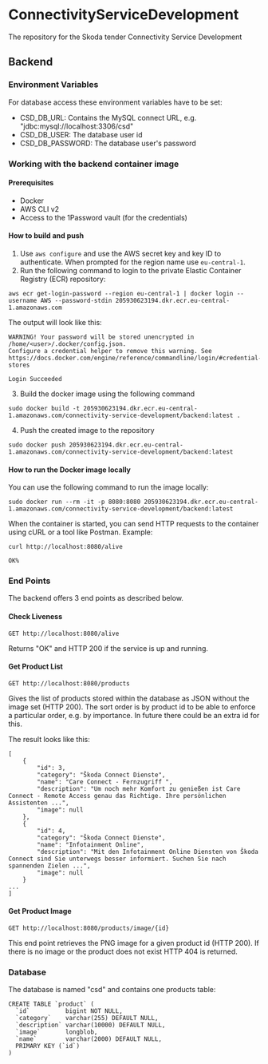 # ConnectivityServiceDevelopment

The repository for the Skoda tender Connectivity Service Development

## Backend

### Environment Variables

For database access these environment variables have to be set:

- CSD_DB_URL: Contains the MySQL connect URL, e.g. "jdbc:mysql://localhost:3306/csd"
- CSD_DB_USER: The database user id
- CSD_DB_PASSWORD: The database user's password

### Working with the backend container image

#### Prerequisites

- Docker
- AWS CLI v2
- Access to the 1Password vault (for the credentials)

#### How to build and push

1. Use `aws configure` and use the AWS secret key and key ID to authenticate. When prompted for the region name use `eu-central-1`.
1. Run the following command to login to the private Elastic Container Registry (ECR) repository:

```shell
aws ecr get-login-password --region eu-central-1 | docker login --username AWS --password-stdin 205930623194.dkr.ecr.eu-central-1.amazonaws.com
```

The output will look like this:

```
WARNING! Your password will be stored unencrypted in /home/<user>/.docker/config.json.
Configure a credential helper to remove this warning. See
https://docs.docker.com/engine/reference/commandline/login/#credential-stores

Login Succeeded
```

3. Build the docker image using the following command

```shell
sudo docker build -t 205930623194.dkr.ecr.eu-central-1.amazonaws.com/connectivity-service-development/backend:latest .
```

4. Push the created image to the repository

```shell
sudo docker push 205930623194.dkr.ecr.eu-central-1.amazonaws.com/connectivity-service-development/backend:latest
```

#### How to run the Docker image locally

You can use the following command to run the image locally:

```shell
sudo docker run --rm -it -p 8080:8080 205930623194.dkr.ecr.eu-central-1.amazonaws.com/connectivity-service-development/backend:latest
```

When the container is started, you can send HTTP requests to the container using cURL or a tool like Postman. Example:

```shell
curl http://localhost:8080/alive

OK%
```

### End Points

The backend offers 3 end points as described below.

#### Check Liveness

```shell
GET http://localhost:8080/alive
```
Returns "OK" and HTTP 200 if the service is up and running.

#### Get Product List

```shell
GET http://localhost:8080/products
```
Gives the list of products stored within the database as JSON without the image set (HTTP 200).
The sort order is by product id to be able to enforce a particular order, e.g. by importance. In future there could be an extra id for this.

The result looks like this:
```shell
[
    {
        "id": 3,
        "category": "Škoda Connect Dienste",
        "name": "Care Connect - Fernzugriff ",
        "description": "Um noch mehr Komfort zu genießen ist Care Connect - Remote Access genau das Richtige. Ihre persönlichen Assistenten ...",
        "image": null
    },
    {
        "id": 4,
        "category": "Škoda Connect Dienste",
        "name": "Infotainment Online",
        "description": "Mit den Infotainment Online Diensten von Škoda Connect sind Sie unterwegs besser informiert. Suchen Sie nach spannenden Zielen ...",
        "image": null
    }
...
]
```

#### Get Product Image

```shell
GET http://localhost:8080/products/image/{id}
```

This end point retrieves the PNG image for a given product id (HTTP 200). If there is no image or the product does not exist HTTP 404 is returned.

### Database

The database is named "csd" and contains one products table:

```shell
CREATE TABLE `product` (
  `id`          bigint NOT NULL,
  `category`    varchar(255) DEFAULT NULL,
  `description` varchar(10000) DEFAULT NULL,
  `image`       longblob,
  `name`        varchar(2000) DEFAULT NULL,
  PRIMARY KEY (`id`)
)
```
